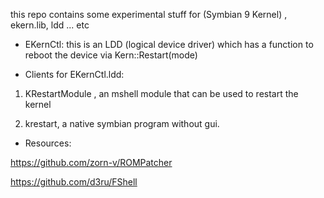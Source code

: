 this repo contains some  experimental stuff for (Symbian 9 Kernel) , ekern.lib, ldd ... etc

* EKernCtl:
this is an LDD (logical device driver) which has a function to reboot the device via Kern::Restart(mode)

* Clients  for EKernCtl.ldd:

1) KRestartModule ,  an mshell module that can be used to restart the kernel

2) krestart, a native symbian program without gui.


* Resources:

https://github.com/zorn-v/ROMPatcher


https://github.com/d3ru/FShell
